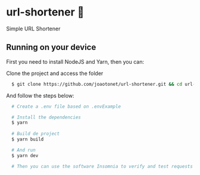 # url-shortener 🔗

Simple URL Shortener
## Running on your device

First you need to install NodeJS and Yarn, then you can:

Clone the project and access the folder
```bash
  $ git clone https://github.com/joaotonet/url-shortener.git && cd url-shortener
```

And follow the steps below:
```bash
  # Create a .env file based on .envExample

  # Install the dependencies
  $ yarn
  
  # Build de project
  $ yarn build

  # And run
  $ yarn dev

  # Then you can use the software Insomnia to verify and test requests
```
